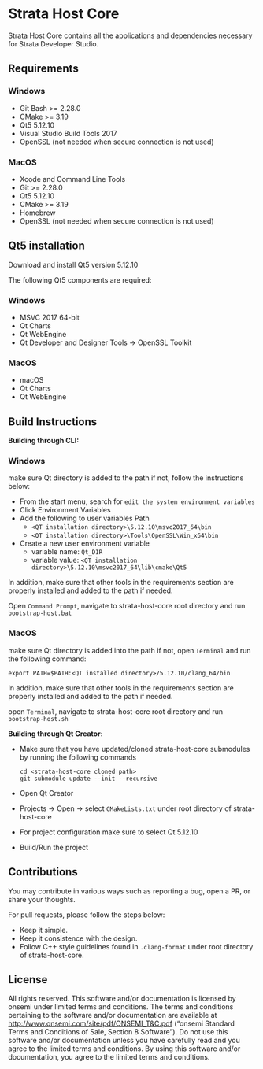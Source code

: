 # Strata Host Core

Strata Host Core contains all the applications and dependencies necessary for Strata Developer Studio.

## Requirements

### Windows

* Git Bash >= 2.28.0
* CMake >= 3.19
* Qt5 5.12.10
* Visual Studio Build Tools 2017
* OpenSSL (not needed when secure connection is not used)

### MacOS

* Xcode and Command Line Tools
* Git >= 2.28.0
* Qt5 5.12.10
* CMake >= 3.19
* Homebrew
* OpenSSL (not needed when secure connection is not used)

## Qt5 installation

Download and install Qt5 version 5.12.10

The following Qt5 components are required:

### Windows

* MSVC 2017 64-bit
* Qt Charts
* Qt WebEngine
* Qt Developer and Designer Tools -> OpenSSL Toolkit

### MacOS

* macOS
* Qt Charts
* Qt WebEngine

## Build Instructions

**Building through CLI:**

### Windows

make sure Qt directory is added to the path
if not, follow the instructions below:

* From the start menu, search for `edit the system environment variables`
* Click Environment Variables
* Add the following to user variables Path
  * `<QT installation directory>\5.12.10\msvc2017_64\bin`
  * `<QT installation directory>\Tools\OpenSSL\Win_x64\bin`
* Create a new user environment variable
  * variable name: `Qt_DIR`
  * variable value: `<QT installation directory>\5.12.10\msvc2017_64\lib\cmake\Qt5`

In addition, make sure that other tools in the requirements section are properly installed
and added to the path if needed.

Open `Command Prompt`, navigate to strata-host-core root directory and run `bootstrap-host.bat`

### MacOS

make sure Qt directory is added into the path
if not, open `Terminal` and run the following command:

```
export PATH=$PATH:<QT installed directory>/5.12.10/clang_64/bin
```

In addition, make sure that other tools in the requirements section are properly installed
and added to the path if needed.

open `Terminal`, navigate to strata-host-core root directory and run `bootstrap-host.sh`

**Building through Qt Creator:**

* Make sure that you have updated/cloned strata-host-core submodules by running the following commands

  ```
  cd <strata-host-core cloned path>
  git submodule update --init --recursive
  ```

* Open Qt Creator
* Projects -> Open -> select `CMakeLists.txt` under root directory of strata-host-core
* For project configuration make sure to select Qt 5.12.10
* Build/Run the project

## Contributions

You may contribute in various ways such as reporting a bug, open a PR, or share your thoughts.

For pull requests, please follow the steps below:

* Keep it simple.
* Keep it consistence with the design.
* Follow C++ style guidelines found in `.clang-format` under root directory of strata-host-core.

## License

All rights reserved. This software and/or documentation is licensed by onsemi under
limited terms and conditions. The terms and conditions pertaining to the software and/or documentation are available at
<http://www.onsemi.com/site/pdf/ONSEMI_T&C.pdf> (“onsemi Standard Terms and Conditions of Sale, Section 8 Software”).
Do not use this software and/or documentation unless you have carefully read and you agree to the limited terms and conditions.
By using this software and/or documentation, you agree to the limited terms and conditions.
